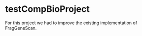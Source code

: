 # testCompBioProject
For this project we had to improve the existing implementation of FragGeneScan.
